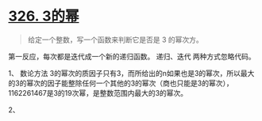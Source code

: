 # [326. 3的幂](https://leetcode-cn.com/problems/power-of-three/)

> 给定一个整数，写一个函数来判断它是否是 3 的幂次方。

第一反应，每次都是迭代成一个新的递归函数。
递归、迭代 两种方式忽略代码。

1、 数论方法
3的幂次的质因子只有3，而所给出的n如果也是3的幂次，所以最大的3的幂次的因子能整除任何一个其他的3的幂次（商也只能是3的幂次），1162261467是3的19次幂，是整数范围内最大的3的幂次。

2、